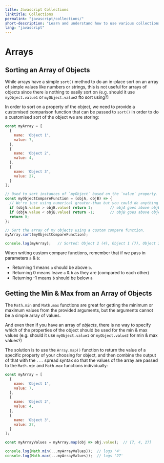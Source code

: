 ```yaml
---
title: Javascript Collections
linktitle: Collections
permalink: "javascript/collections/"
short-description: "Learn and understand how to use various collections - for example Arrays and Maps - in Javascript."
lang: "javascript"
---
```


# Arrays

## Sorting an Array of Objects

While arrays have a simple `sort()` method to do an in-place sort on an array of
simple values like numbers or strings, this is not useful for arrays of objects
since there is nothing to easily sort on (e.g. should it use `myObject.value1`
or `myObject.value2` fto sort using?)

In order to sort on a property of the object, we need to provide a customised
comparison function that can be passed to `sort()` in order to do a customised
sort of the object we are storing:

```javascript
const myArray = [
  {
    name: 'Object 1',
    value: 7,
  },
  {
    name: 'Object 2',
    value: 4,
  },
  {
    name: 'Object 3',
    value: 27,
  }
];

// Used to sort instances of `myObject` based on the `value` property.
const myObjectCompareFunction = (objA, objB) => {
  // We're just using numerical greater-than but you could do anything here.
  if (objA.value > objB.value) return 1;		// objA goes above objB
  if (objA.value < objB.value) return -1;		// objB goes above objA
  return 0;
};

// Sort the array of my objects using a custom compare function.
myArray.sort(myObjectCompareFunction);

console.log(myArray);	// Sorted: Object 2 (4), Object 1 (7), Object 3 (27)
```

When writing custom compare functions, remember that if we pass in parameters
`a` & `b`:
 * Returning 1 means `a` should be above `b`.
 * Returning 0 means leave `a` & `b` as they are (compared to each other)
 * Returning -1 means `b` should be below `a`


## Getting the Min & Max from an Array of Objects

The `Math.min` and `Math.max` functions are great for getting the minimum or
maximum values from the provided arguments, but the arguments cannot be a simple
array of values.

And even then if you have an array of *objects*, there is no way to specify
which of the properties of the object should be used for the min & max values
(e.g. should it use `myObject.value1` or `myObject.value2` for min & max
values?)

The solution is to use the `Array.map()` function to return the value of a specific
property of your choosing for object, and then combine the output of that with
the  `...` spread syntax so that the values of the array are passed to the
`Math.min` and `Math.max` functions individually:

```javascript
const myArray = [
  {
    name: 'Object 1',
    value: 7,
  },
  {
    name: 'Object 2',
    value: 4,
  },
  {
    name: 'Object 3',
    value: 27,
  }
];

const myArrayValues = myArray.map(obj => obj.value);  // [7, 4, 27]

console.log(Math.min(...myArrayValues));  // logs '4'
console.log(Math.max(...myArrayValues));  // logs '27'
```
